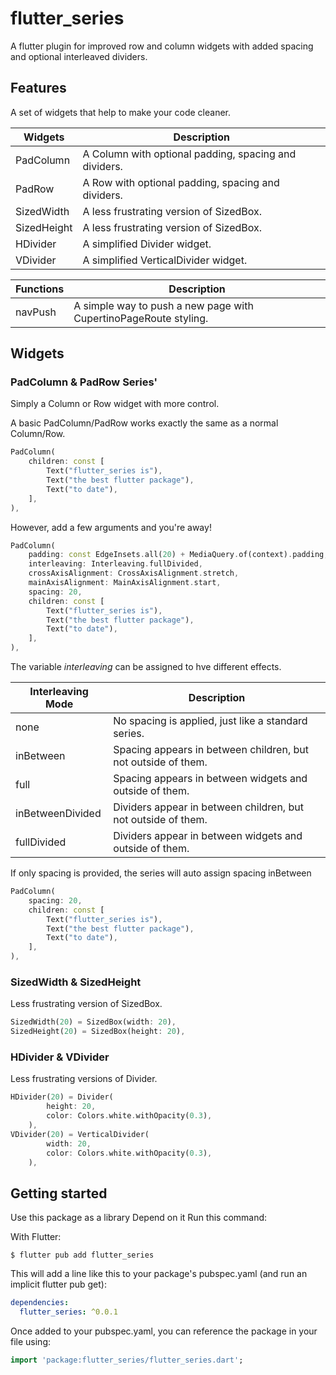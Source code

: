 # flutter_series
 A flutter plugin for improved row and column widgets with added spacing and optional interleaved dividers.

## Features

A set of widgets that help to make your code cleaner.

| Widgets | Description |
|---|---|
| PadColumn | A Column with optional padding, spacing and dividers. |
| PadRow | A Row with optional padding, spacing and dividers.  |
| SizedWidth | A less frustrating version of SizedBox. |
| SizedHeight | A less frustrating version of SizedBox. |
| HDivider | A simplified Divider widget. |
| VDivider | A simplified VerticalDivider widget.  |

| Functions | Description  |
|---|---|
| navPush | A simple way to push a new page with CupertinoPageRoute styling. |

## Widgets

### PadColumn & PadRow Series'

Simply a Column or Row widget with more control.

A basic PadColumn/PadRow works exactly the same as a normal Column/Row.

```dart
PadColumn(
    children: const [
        Text("flutter_series is"),
        Text("the best flutter package"),
        Text("to date"),
    ],
),
```


However, add a few arguments and you're away!

```dart
PadColumn(
    padding: const EdgeInsets.all(20) + MediaQuery.of(context).padding,
    interleaving: Interleaving.fullDivided,
    crossAxisAlignment: CrossAxisAlignment.stretch,
    mainAxisAlignment: MainAxisAlignment.start,
    spacing: 20,
    children: const [
        Text("flutter_series is"),
        Text("the best flutter package"),
        Text("to date"),
    ],
),
```
The variable *interleaving* can be assigned to hve different effects.

| Interleaving Mode | Description |
|---|---|
| none | No spacing is applied, just like a standard series. |
| inBetween | Spacing appears in between children, but not outside of them.|
| full | Spacing appears in between widgets and outside of them. |
| inBetweenDivided | Dividers appear in between children, but not outside of them. |
| fullDivided | Dividers appear in between widgets and outside of them. |

If only spacing is provided, the series will auto assign spacing inBetween

```dart
PadColumn(
    spacing: 20,
    children: const [
        Text("flutter_series is"),
        Text("the best flutter package"),
        Text("to date"),
    ],
),
```

### SizedWidth & SizedHeight
Less frustrating version of SizedBox. 

```dart
SizedWidth(20) = SizedBox(width: 20),
SizedHeight(20) = SizedBox(height: 20),
```

### HDivider & VDivider
Less frustrating versions of Divider. 

```dart
HDivider(20) = Divider(
        height: 20, 
        color: Colors.white.withOpacity(0.3),
    ),
VDivider(20) = VerticalDivider(
        width: 20, 
        color: Colors.white.withOpacity(0.3),
    ),
```

## Getting started

Use this package as a library
Depend on it
Run this command:

With Flutter:
```
$ flutter pub add flutter_series
```
This will add a line like this to your package's pubspec.yaml (and run an implicit flutter pub get):
```yaml
dependencies:
  flutter_series: ^0.0.1
```

Once added to your pubspec.yaml, you can reference the package in your file using:
```dart
import 'package:flutter_series/flutter_series.dart';
```
